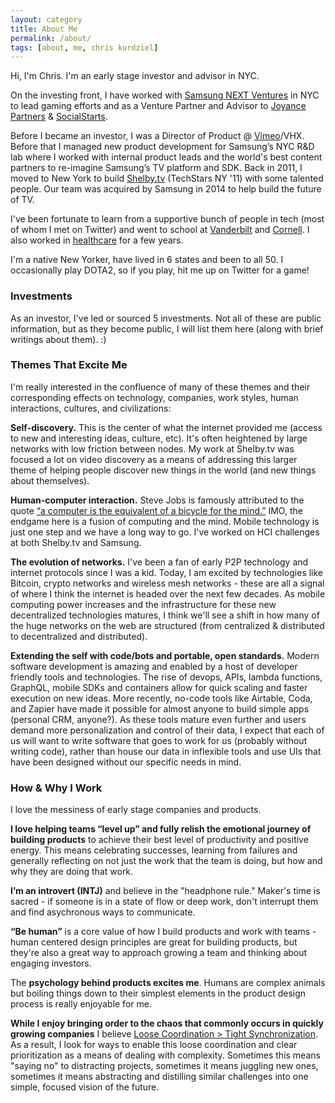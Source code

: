```yaml
---
layout: category
title: About Me
permalink: /about/
tags: [about, me, chris kurdziel]
---
```


Hi, I'm Chris. I'm an early stage investor and advisor in NYC.

On the investing front, I have worked with [Samsung NEXT Ventures][0] in NYC to lead gaming efforts and as a Venture Partner and Advisor to [Joyance Partners][1] & [SocialStarts](http://socialstarts.com).

Before I became an investor, I was a Director of Product @ [Vimeo][2]/VHX. Before that I managed new product development for Samsung’s NYC R&D lab where I worked with internal product leads and the world's best content partners to re-imagine Samsung’s TV platform and SDK. Back in 2011, I moved to New York to build [Shelby.tv][3] (TechStars NY '11) with some talented people. Our team was acquired by Samsung in 2014 to help build the future of TV.

I've been fortunate to learn from a supportive bunch of people in tech (most of whom I met on Twitter) and went to school at [Vanderbilt][4] and [Cornell][5]. I also worked in [healthcare][7] for a few years.

I'm a native New Yorker, have lived in 6 states and been to all 50. I occasionally play DOTA2, so if you play, hit me up on Twitter for a game!

### Investments

As an investor, I've led or sourced 5 investments. Not all of these are public information, but as they become public, I will list them here (along with brief writings about them). :)

### Themes That Excite Me

I'm really interested in the confluence of many of these themes and their corresponding effects on technology, companies, work styles, human interactions, cultures, and civilizations:

**Self-discovery.** This is the center of what the internet provided me (access to new and interesting ideas, culture, etc). It's often heightened by large networks with low friction between nodes. My work at Shelby.tv was focused a lot on video discovery as a means of addressing this larger theme of helping people discover new things in the world (and new things about themselves).

**Human-computer interaction.** Steve Jobs is famously attributed to the quote [“a computer is the equivalent of a bicycle for the mind.”][9] IMO, the endgame here is a fusion of computing and the mind. Mobile technology is just one step and we have a long way to go. I've worked on HCI challenges at both Shelby.tv and Samsung.

**The evolution of networks.** I've been a fan of early P2P technology and internet protocols since I was a kid. Today, I am excited by technologies like Bitcoin, crypto networks and wireless mesh networks - these are all a signal of where I think the internet is headed over the next few decades. As mobile computing power increases and the infrastructure for these new decentralized technologies matures, I think we'll see a shift in how many of the huge networks on the web are structured (from centralized & distributed to decentralized and distributed).

**Extending the self with code/bots and portable, open standards.** Modern software development is amazing and enabled by a host of developer friendly tools and technologies. The rise of devops, APIs, lambda functions, GraphQL, mobile SDKs and containers allow for quick scaling and faster execution on new ideas. More recently, no-code tools like Airtable, Coda, and Zapier have made it possible for almost anyone to build simple apps (personal CRM, anyone?). As these tools mature even further and users demand more personalization and control of their data, I expect that each of us will want to write  software that goes to work for us (probably without writing code), rather than house our data in inflexible tools and use UIs that have been designed without our specific needs in mind.

### How & Why I Work

I love the messiness of early stage companies and products.

**I love helping teams “level up” and fully relish the emotional journey of building products** to achieve their best level of productivity and positive energy. This means celebrating successes, learning from failures and generally reflecting on not just the work that the team is doing, but how and why they are doing that work.

**I’m an introvert (INTJ)** and believe in the "headphone rule." Maker's time is sacred - if someone is in a state of flow or deep work, don't interrupt them and find asychronous ways to communicate.

**“Be human”** is a core value of how I build products and work with teams - human centered design principles are great for building products, but they're also a great way to approach growing a team and thinking about engaging investors.

The **psychology behind products excites me**. Humans are complex animals but boiling things down to their simplest elements in the product design process is really enjoyable for me.

**While I enjoy bringing order to the chaos that commonly occurs in quickly growing companies** I believe [Loose Coordination \> Tight Synchronization][8]. As a result, I look for ways to enable this loose coordination and clear prioritization as a means of dealing with complexity. Sometimes this means "saying no" to distracting projects, sometimes it means juggling new ones, sometimes it means abstracting and distilling similar challenges into one simple, focused vision of the future.

[0]:  https://samsungnext.com/ventures/
[1]:	http://joyancepartners.com
[2]:	http://vimeo.com
[3]:	http://shelby.tv
[4]:	http://engineering.vanderbilt.edu/
[5]:	http://www.johnson.cornell.edu/
[6]:	http://www.brventurefund.com/
[7]:	http://www.mckesson.com/
[8]:	http://us1.campaign-archive1.com/?u=78cbbb7f2882629a5157fa593&id=6018c6315f
[9]:	https://www.youtube.com/watch?v=ob_GX50Za6c
